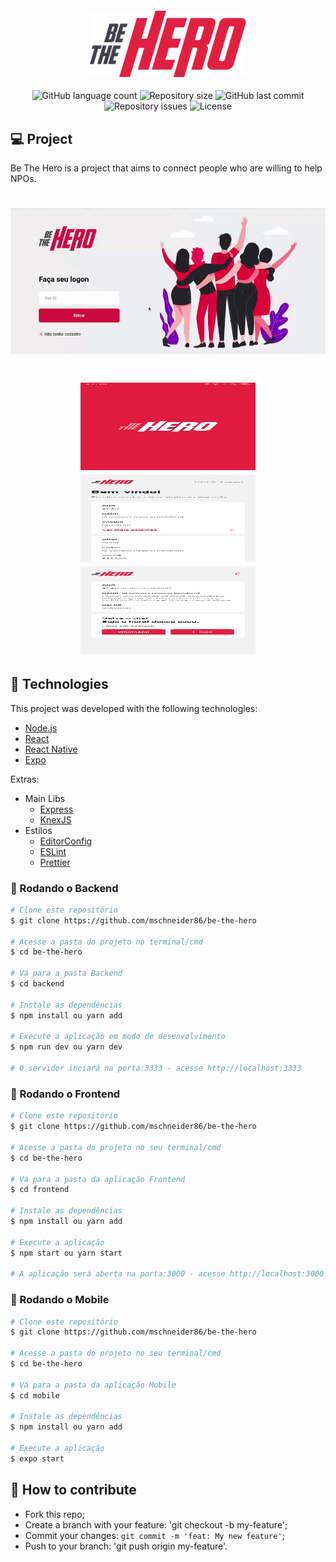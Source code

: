 <h4 align="center">
<img src="./github_assets/logo.png" width="250px" /><br> 
</h4>

<p align="center">
  <img alt="GitHub language count" src="https://img.shields.io/github/languages/count/mschneider86/be-the-hero.svg">

  <img alt="Repository size" src="https://img.shields.io/github/repo-size/mschneider86/be-the-hero.svg">
  
  <img alt="GitHub last commit" src="https://img.shields.io/github/last-commit/mschneider86/be-the-hero">
  
  <img alt="Repository issues" src="https://img.shields.io/github/issues/mschneider86/be-the-hero">
    

  <img alt="License" src="https://img.shields.io/badge/license-MIT-brightgreen">
</p>

## 💻 Project

Be The Hero is a project that aims to connect people who are willing to help NPOs.

<h1 align="center">
    <img alt="Be The Hero Web" src="./github_assets/web.gif" />
</h1>

<h1 align="center">
    <img alt="Mobile Login Page" src="./github_assets/mobile1.jpg" width="280px" height="140px" />
    <img alt="Mobile Incident List" src="./github_assets/mobile2.jpg" width="280px" height="140px"  />
    <img alt="Mobile Incident Detail" src="./github_assets/mobile3.jpg" width="280px" height="140px"  />
</h1>

## :rocket: Technologies

This project was developed with the following technologies:

- [Node.js](https://nodejs.org/en/)
- [React](https://reactjs.org)
- [React Native](https://facebook.github.io/react-native/)
- [Expo](https://expo.io/)

Extras:

- Main Libs
  - [Express](https://expressjs.com/pt-br/)
  - [KnexJS](http://knexjs.org/)
- Estilos
  - [EditorConfig](https://editorconfig.org/)
  - [ESLint](https://eslint.org/)
  - [Prettier](https://prettier.io/)

### 🧭 Rodando o Backend

```bash
# Clone este repositório
$ git clone https://github.com/mschneider86/be-the-hero

# Acesse a pasta do projeto no terminal/cmd
$ cd be-the-hero

# Vá para a pasta Backend
$ cd backend

# Instale as dependências
$ npm install ou yarn add

# Execute a aplicação em modo de desenvolvimento
$ npm run dev ou yarn dev

# O servidor inciará na porta:3333 - acesse http://localhost:3333
```

### 🧭 Rodando o Frontend

```bash
# Clone este repositório
$ git clone https://github.com/mschneider86/be-the-hero

# Acesse a pasta do projeto no seu terminal/cmd
$ cd be-the-hero

# Vá para a pasta da aplicação Frontend
$ cd frontend

# Instale as dependências
$ npm install ou yarn add

# Execute a aplicação
$ npm start ou yarn start

# A aplicação será aberta na porta:3000 - acesse http://localhost:3000
```

### 🧭 Rodando o Mobile

```bash
# Clone este repositório
$ git clone https://github.com/mschneider86/be-the-hero

# Acesse a pasta do projeto no seu terminal/cmd
$ cd be-the-hero

# Vá para a pasta da aplicação Mobile
$ cd mobile

# Instale as dependências
$ npm install ou yarn add

# Execute a aplicação
$ expo start

```

## 🤔 How to contribute

- Fork this repo;
- Create a branch with your feature: 'git checkout -b my-feature';
- Commit your changes: `git commit -m 'feat: My new feature'`;
- Push to your branch: 'git push origin my-feature'.
